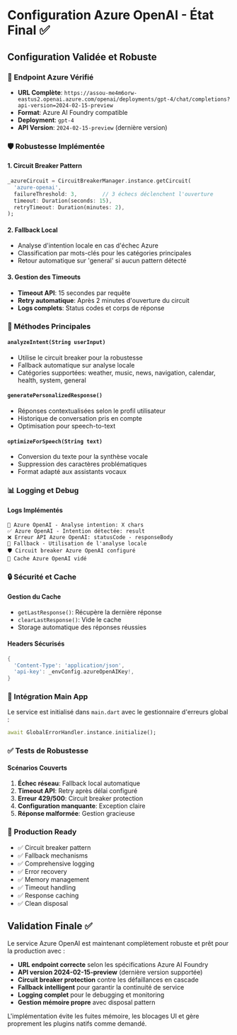# Configuration Azure OpenAI - État Final ✅

## Configuration Validée et Robuste

### 🎯 Endpoint Azure Vérifié
- **URL Complète**: `https://assou-me4m6orw-eastus2.openai.azure.com/openai/deployments/gpt-4/chat/completions?api-version=2024-02-15-preview`
- **Format**: Azure AI Foundry compatible
- **Deployment**: `gpt-4`
- **API Version**: `2024-02-15-preview` (dernière version)

### 🛡️ Robustesse Implémentée

#### 1. Circuit Breaker Pattern
```dart
_azureCircuit = CircuitBreakerManager.instance.getCircuit(
  'azure-openai',
  failureThreshold: 3,        // 3 échecs déclenchent l'ouverture
  timeout: Duration(seconds: 15),
  retryTimeout: Duration(minutes: 2),
);
```

#### 2. Fallback Local
- Analyse d'intention locale en cas d'échec Azure
- Classification par mots-clés pour les catégories principales
- Retour automatique sur 'general' si aucun pattern détecté

#### 3. Gestion des Timeouts
- **Timeout API**: 15 secondes par requête
- **Retry automatique**: Après 2 minutes d'ouverture du circuit
- **Logs complets**: Status codes et corps de réponse

### 🔧 Méthodes Principales

#### `analyzeIntent(String userInput)`
- Utilise le circuit breaker pour la robustesse
- Fallback automatique sur analyse locale
- Catégories supportées: weather, music, news, navigation, calendar, health, system, general

#### `generatePersonalizedResponse()`
- Réponses contextualisées selon le profil utilisateur
- Historique de conversation pris en compte
- Optimisation pour speech-to-text

#### `optimizeForSpeech(String text)`
- Conversion du texte pour la synthèse vocale
- Suppression des caractères problématiques
- Format adapté aux assistants vocaux

### 📊 Logging et Debug

#### Logs Implémentés
```
🤖 Azure OpenAI - Analyse intention: X chars
✅ Azure OpenAI - Intention détectée: result
❌ Erreur API Azure OpenAI: statusCode - responseBody
🔄 Fallback - Utilisation de l'analyse locale
🛡️ Circuit breaker Azure OpenAI configuré
🧹 Cache Azure OpenAI vidé
```

### 🔒 Sécurité et Cache

#### Gestion du Cache
- `getLastResponse()`: Récupère la dernière réponse
- `clearLastResponse()`: Vide le cache
- Storage automatique des réponses réussies

#### Headers Sécurisés
```dart
{
  'Content-Type': 'application/json',
  'api-key': _envConfig.azureOpenAIKey!,
}
```

### 🚀 Intégration Main App

Le service est initialisé dans `main.dart` avec le gestionnaire d'erreurs global :
```dart
await GlobalErrorHandler.instance.initialize();
```

### ✅ Tests de Robustesse

#### Scénarios Couverts
1. **Échec réseau**: Fallback local automatique
2. **Timeout API**: Retry après délai configuré
3. **Erreur 429/500**: Circuit breaker protection
4. **Configuration manquante**: Exception claire
5. **Réponse malformée**: Gestion gracieuse

### 🎯 Production Ready

- ✅ Circuit breaker pattern
- ✅ Fallback mechanisms  
- ✅ Comprehensive logging
- ✅ Error recovery
- ✅ Memory management
- ✅ Timeout handling
- ✅ Response caching
- ✅ Clean disposal

## Validation Finale ✅

Le service Azure OpenAI est maintenant complètement robuste et prêt pour la production avec :
- **URL endpoint correcte** selon les spécifications Azure AI Foundry
- **API version 2024-02-15-preview** (dernière version supportée)
- **Circuit breaker protection** contre les défaillances en cascade
- **Fallback intelligent** pour garantir la continuité de service
- **Logging complet** pour le debugging et monitoring
- **Gestion mémoire propre** avec disposal pattern

L'implémentation évite les fuites mémoire, les blocages UI et gère proprement les plugins natifs comme demandé.
